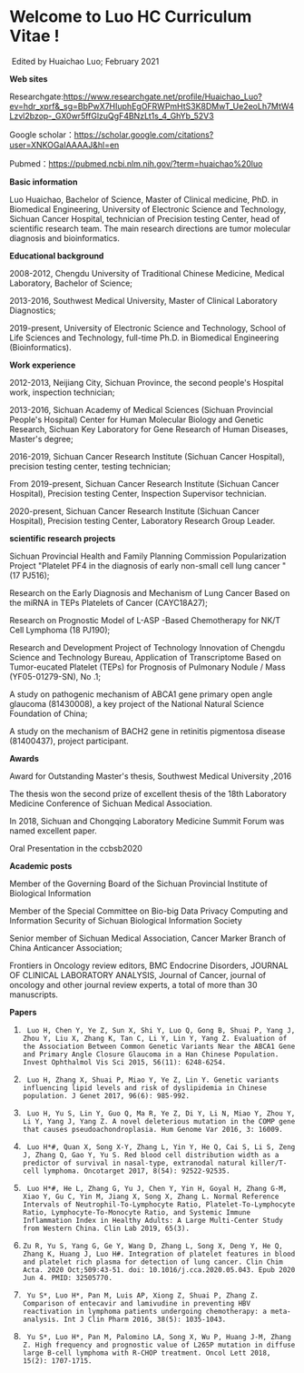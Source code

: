 # Welcome to Luo HC Curriculum Vitae !

​                                                                                                                                       Edited by Huaichao Luo; February 2021

**Web sites**

Researchgate:https://www.researchgate.net/profile/Huaichao_Luo?ev=hdr_xprf&_sg=BbPwX7HIuphEgOFRWPmHtS3K8DMwT_Ue2eoLh7MtW4Lzvl2bzop-_GX0wr5ffGlzuQgF4BNzLt1s_4_GhYb_52V3

Google scholar：https://scholar.google.com/citations?user=XNKOGaIAAAAJ&hl=en

Pubmed：https://pubmed.ncbi.nlm.nih.gov/?term=huaichao%20luo

**Basic information**

Luo Huaichao, Bachelor of Science, Master of Clinical medicine, PhD. in Biomedical Engineering, University of Electronic Science and Technology, Sichuan Cancer Hospital, technician of Precision testing Center, head of scientific research team. The main research directions are tumor molecular diagnosis and bioinformatics. 

**Educational background**

2008-2012, Chengdu University of Traditional Chinese Medicine, Medical Laboratory, Bachelor of Science;

2013-2016, Southwest Medical University, Master of Clinical Laboratory Diagnostics;

2019-present, University of Electronic Science and Technology, School of Life Sciences and Technology, full-time Ph.D. in Biomedical Engineering (Bioinformatics).

 **Work experience**

2012-2013, Neijiang City, Sichuan Province, the second people's Hospital work, inspection technician;

2013-2016, Sichuan Academy of Medical Sciences (Sichuan Provincial People's Hospital) Center for Human Molecular Biology and Genetic Research, Sichuan Key Laboratory for Gene Research of Human Diseases, Master's degree;

2016-2019, Sichuan Cancer Research Institute (Sichuan Cancer Hospital), precision testing center, testing technician;

From 2019-present, Sichuan Cancer Research Institute (Sichuan Cancer Hospital), Precision testing Center, Inspection Supervisor technician.

2020-present, Sichuan Cancer Research Institute (Sichuan Cancer Hospital), Precision testing Center, Laboratory Research Group Leader.

**scientific research projects**

Sichuan Provincial Health and Family Planning Commission Popularization Project "Platelet PF4 in the diagnosis of early non-small cell lung cancer "(17 PJ516);

Research on the Early Diagnosis and Mechanism of Lung Cancer Based on the miRNA in TEPs Platelets of Cancer (CAYC18A27);

Research on Prognostic Model of L-ASP -Based Chemotherapy for NK/T Cell Lymphoma (18 PJ190);

Research and Development Project of Technology Innovation of Chengdu Science and Technology Bureau, Application of Transcriptome Based on Tumor-eucated Platelet (TEPs) for Prognosis of Pulmonary Nodule / Mass (YF05-01279-SN), No .1;

A study on pathogenic mechanism of ABCA1 gene primary open angle glaucoma (81430008), a key project of the National Natural Science Foundation of China;

A study on the mechanism of BACH2 gene in retinitis pigmentosa disease (81400437), project participant.

**Awards**

Award for Outstanding Master's thesis, Southwest Medical University ,2016

The thesis won the second prize of excellent thesis of the 18th Laboratory Medicine Conference of Sichuan Medical Association.

In 2018, Sichuan and Chongqing Laboratory Medicine Summit Forum was named excellent paper.

Oral Presentation in the ccbsb2020 

**Academic posts**

Member of the Governing Board of the Sichuan Provincial Institute of Biological Information

Member of the Special Committee on Bio-big Data Privacy Computing and Information Security of Sichuan Biological Information Society

Senior member of Sichuan Medical Association, Cancer Marker Branch of China Anticancer Association;

Frontiers in Oncology review editors, BMC Endocrine Disorders, JOURNAL OF CLINICAL LABORATORY ANALYSIS, Journal of Cancer, journal of oncology and other journal review experts, a total of more than 30 manuscripts.

**Papers**

1.      Luo H, Chen Y, Ye Z, Sun X, Shi Y, Luo Q, Gong B, Shuai P, Yang J, Zhou Y, Liu X, Zhang K, Tan C, Li Y, Lin Y, Yang Z. Evaluation of the Association Between Common Genetic Variants Near the ABCA1 Gene and Primary Angle Closure Glaucoma in a Han Chinese Population. Invest Ophthalmol Vis Sci 2015, 56(11): 6248-6254.

2.      Luo H, Zhang X, Shuai P, Miao Y, Ye Z, Lin Y. Genetic variants influencing lipid levels and risk of dyslipidemia in Chinese population. J Genet 2017, 96(6): 985-992.

3.      Luo H, Yu S, Lin Y, Guo Q, Ma R, Ye Z, Di Y, Li N, Miao Y, Zhou Y, Li Y, Yang J, Yang Z. A novel deleterious mutation in the COMP gene that causes pseudoachondroplasia. Hum Genome Var 2016, 3: 16009.

4.      Luo H*#, Quan X, Song X-Y, Zhang L, Yin Y, He Q, Cai S, Li S, Zeng J, Zhang Q, Gao Y, Yu S. Red blood cell distribution width as a predictor of survival in nasal-type, extranodal natural killer/T-cell lymphoma. Oncotarget 2017, 8(54): 92522-92535.

5.      Luo H*#, He L, Zhang G, Yu J, Chen Y, Yin H, Goyal H, Zhang G-M, Xiao Y, Gu C, Yin M, Jiang X, Song X, Zhang L. Normal Reference Intervals of Neutrophil-To-Lymphocyte Ratio, Platelet-To-Lymphocyte Ratio, Lymphocyte-To-Monocyte Ratio, and Systemic Immune Inflammation Index in Healthy Adults: A Large Multi-Center Study from Western China. Clin Lab 2019, 65(3).

6.     Zu R, Yu S, Yang G, Ge Y, Wang D, Zhang L, Song X, Deng Y, He Q, Zhang K, Huang J, Luo H#. Integration of platelet features in blood and platelet rich plasma for detection of lung cancer. Clin Chim Acta. 2020 Oct;509:43-51. doi: 10.1016/j.cca.2020.05.043. Epub 2020 Jun 4. PMID: 32505770.

7.      Yu S*, Luo H*, Pan M, Luis AP, Xiong Z, Shuai P, Zhang Z. Comparison of entecavir and lamivudine in preventing HBV reactivation in lymphoma patients undergoing chemotherapy: a meta-analysis. Int J Clin Pharm 2016, 38(5): 1035-1043. 

8.      Yu S*, Luo H*, Pan M, Palomino LA, Song X, Wu P, Huang J-M, Zhang Z. High frequency and prognostic value of L265P mutation in diffuse large B-cell lymphoma with R-CHOP treatment. Oncol Lett 2018, 15(2): 1707-1715.
